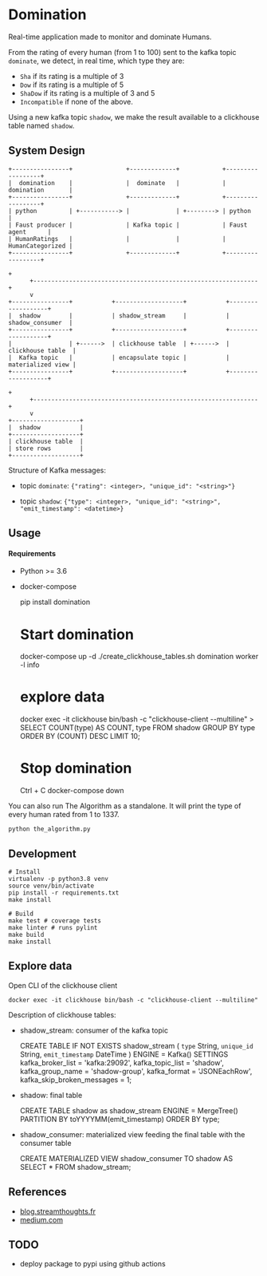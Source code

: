 Domination
==========

Real-time application made to monitor and dominate Humans.

From the rating of every human (from 1 to 100) sent to the kafka topic `dominate`,
 we detect, in real time, which type they are:
 - `Sha` if its rating is a multiple of 3
 - `Dow` if its rating is a multiple of 5
 - `ShaDow` if its rating is a multiple of 3 and 5
 - `Incompatible` if none of the above.
 
Using a new kafka topic `shadow`, we make the result available to a clickhouse 
table named `shadow`.


## System Design
    
    +----------------+               +-------------+            +------------------+
    |  domination    |               |  dominate   |            | domination       |
    +----------------+               +-------------+            +------------------+
    | python         | +-----------> |             | +--------> | python           |
    | Faust producer |               | Kafka topic |            | Faust agent      |
    | HumanRatings   |               |             |            | HumanCategorized |
    +----------------+               +-------------+            +------------------+
                                                                          +
          +---------------------------------------------------------------+
          v
    +----------------+           +-------------------+           +-------------------+
    |  shadow        |           | shadow_stream     |           |  shadow_consumer  |
    +----------------+           +-------------------+           +-------------------+
    |                | +------>  | clickhouse table  | +------>  | clickhouse table  |
    |  Kafka topic   |           | encapsulate topic |           | materialized view |
    +----------------+           +-------------------+           +-------------------+
                                                                          +
          +---------------------------------------------------------------+
          v
    +-------------------+
    |  shadow           |
    +-------------------+
    | clickhouse table  |
    | store rows        |
    +-------------------+


Structure of Kafka messages:
- topic `dominate`:
    `{"rating": <integer>, "unique_id": "<string>"}`


- topic `shadow`:
    `{"type": <integer>, "unique_id": "<string>", "emit_timestamp": <datetime>}`

## Usage

#### Requirements
- Python >= 3.6
- docker-compose



    pip install domination
    
    # Start domination
    docker-compose up -d
    ./create_clickhouse_tables.sh
    domination worker -l info
    
    # explore data
    docker exec -it clickhouse bin/bash -c "clickhouse-client --multiline"
       > SELECT COUNT(type) AS COUNT, type FROM shadow 
         GROUP BY type ORDER BY (COUNT) DESC LIMIT 10;
    
    # Stop domination
    Ctrl + C
    docker-compose down
    

You can also run The Algorithm as a standalone. It will print the type 
of every human rated from 1 to 1337.

    python the_algorithm.py 
    
## Development

    # Install
    virtualenv -p python3.8 venv
    source venv/bin/activate
    pip install -r requirements.txt
    make install
    
    # Build
    make test # coverage tests
    make linter # runs pylint
    make build
    make install

## Explore data

Open CLI of the clickhouse client

    docker exec -it clickhouse bin/bash -c "clickhouse-client --multiline"


Description of clickhouse tables:
- shadow_stream: consumer of the kafka topic


    CREATE TABLE IF NOT EXISTS shadow_stream
    (
        `type` String,
        `unique_id` String,
        `emit_timestamp` DateTime
    ) ENGINE = Kafka()
      SETTINGS
        kafka_broker_list = 'kafka:29092',
        kafka_topic_list = 'shadow',
        kafka_group_name = 'shadow-group',
        kafka_format = 'JSONEachRow',
        kafka_skip_broken_messages = 1;
    
- shadow: final table


    CREATE TABLE shadow as shadow_stream
    ENGINE = MergeTree()
    PARTITION BY toYYYYMM(emit_timestamp)
    ORDER BY type;


- shadow_consumer: materialized view feeding the final table with the consumer table


    CREATE MATERIALIZED VIEW shadow_consumer 
    TO shadow
    AS SELECT * FROM shadow_stream;
    
## References
- [blog.streamthoughts.fr](https://blog.streamthoughts.fr/2020/06/creer-une-plateforme-analytique-temps-reel-avec-kafka-ksqldb-et-clickhouse/)
- [medium.com](https://medium.com/big-data-engineering/hello-kafka-world-the-complete-guide-to-kafka-with-docker-and-python-f788e2588cfc)

## TODO
 - deploy package to pypi using github actions
